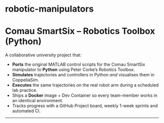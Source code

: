# robotic-manipulators

# Comau SmartSix – Robotics Toolbox (Python)

A collaborative university project that:

* **Ports** the original MATLAB control scripts for the Comau SmartSix manipulator to **Python** using Peter Corke’s Robotics Toolbox.  
* **Simulates** trajectories and controllers in Python *and* visualises them in CoppeliaSim.  
* **Executes** the same trajectories on the real robot arm during a scheduled lab practice.  
* Ships a **Docker** image + Dev Container so every team-member works in an identical environment.  
* Tracks progress with a GitHub Project board, weekly 1-week sprints and automated CI.

---